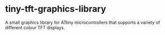 # tiny-tft-graphics-library
A small graphics library for ATtiny microcontrollers that supports a variety of different colour TFT displays.
